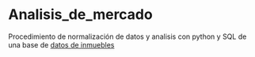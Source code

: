 # Analisis_de_mercado
Procedimiento de normalización de datos y analisis con python y SQL de una base de [datos de inmuebles](https://drive.google.com/file/d/1S_G7NFzD6LQyccdhAfL3lnKvEFRDA01r/view)
